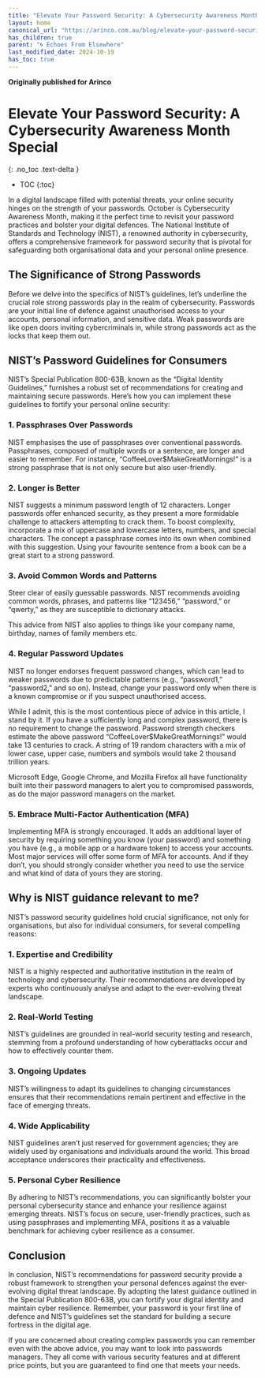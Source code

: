 ```yaml
---
title: "Elevate Your Password Security: A Cybersecurity Awareness Month Special"
layout: home
canonical_url: "https://arinco.com.au/blog/elevate-your-password-security/"
has_children: true
parent: "🌀 Echoes From Elsewhere" 
last_modified_date: 2024-10-19
has_toc: true
---
```


**Originally published for Arinco**

# Elevate Your Password Security: A Cybersecurity Awareness Month Special
{: .no_toc .text-delta }
- TOC
{:toc}

In a digital landscape filled with potential threats, your online security hinges on the strength of your passwords. October is Cybersecurity Awareness Month, making it the perfect time to revisit your password practices and bolster your digital defences. The National Institute of Standards and Technology (NIST), a renowned authority in cybersecurity, offers a comprehensive framework for password security that is pivotal for safeguarding both organisational data and your personal online presence.

## The Significance of Strong Passwords

Before we delve into the specifics of NIST’s guidelines, let’s underline the crucial role strong passwords play in the realm of cybersecurity. Passwords are your initial line of defence against unauthorised access to your accounts, personal information, and sensitive data. Weak passwords are like open doors inviting cybercriminals in, while strong passwords act as the locks that keep them out.

## NIST’s Password Guidelines for Consumers

NIST’s Special Publication 800-63B, known as the “Digital Identity Guidelines,” furnishes a robust set of recommendations for creating and maintaining secure passwords. Here’s how you can implement these guidelines to fortify your personal online security:

### 1. Passphrases Over Passwords

NIST emphasises the use of passphrases over conventional passwords. Passphrases, composed of multiple words or a sentence, are longer and easier to remember. For instance, “CoffeeLover$MakeGreatMornings!” is a strong passphrase that is not only secure but also user-friendly.

### 2. Longer is Better

NIST suggests a minimum password length of 12 characters. Longer passwords offer enhanced security, as they present a more formidable challenge to attackers attempting to crack them. To boost complexity, incorporate a mix of uppercase and lowercase letters, numbers, and special characters. The concept a passphrase comes into its own when combined with this suggestion. Using your favourite sentence from a book can be a great start to a strong password.

### 3. Avoid Common Words and Patterns

Steer clear of easily guessable passwords. NIST recommends avoiding common words, phrases, and patterns like “123456,” “password,” or “qwerty,” as they are susceptible to dictionary attacks.

This advice from NIST also applies to things like your company name, birthday, names of family members etc.

### 4. Regular Password Updates

NIST no longer endorses frequent password changes, which can lead to weaker passwords due to predictable patterns (e.g., “password1,” “password2,” and so on). Instead, change your password only when there is a known compromise or if you suspect unauthorised access.

While I admit, this is the most contentious piece of advice in this article, I stand by it. If you have a sufficiently long and complex password, there is no requirement to change the password. Password strength checkers estimate the above password “CoffeeLover$MakeGreatMornings!” would take 13 centuries to crack. A string of 19 random characters with a mix of lower case, upper case, numbers and symbols would take 2 thousand trillion years.

Microsoft Edge, Google Chrome, and Mozilla Firefox all have functionality built into their password managers to alert you to compromised passwords, as do the major password managers on the market.

### 5. Embrace Multi-Factor Authentication (MFA)

Implementing MFA is strongly encouraged. It adds an additional layer of security by requiring something you know (your password) and something you have (e.g., a mobile app or a hardware token) to access your accounts. Most major services will offer some form of MFA for accounts. And if they don’t, you should strongly consider whether you need to use the service and what kind of data of yours they are storing.

## Why is NIST guidance relevant to me?

NIST’s password security guidelines hold crucial significance, not only for organisations, but also for individual consumers, for several compelling reasons:

### 1. Expertise and Credibility

NIST is a highly respected and authoritative institution in the realm of technology and cybersecurity. Their recommendations are developed by experts who continuously analyse and adapt to the ever-evolving threat landscape.

### 2. Real-World Testing

NIST’s guidelines are grounded in real-world security testing and research, stemming from a profound understanding of how cyberattacks occur and how to effectively counter them.

### 3. Ongoing Updates

NIST’s willingness to adapt its guidelines to changing circumstances ensures that their recommendations remain pertinent and effective in the face of emerging threats.

### 4. Wide Applicability

NIST guidelines aren’t just reserved for government agencies; they are widely used by organisations and individuals around the world. This broad acceptance underscores their practicality and effectiveness.

### 5. Personal Cyber Resilience

By adhering to NIST’s recommendations, you can significantly bolster your personal cybersecurity stance and enhance your resilience against emerging threats. NIST’s focus on secure, user-friendly practices, such as using passphrases and implementing MFA, positions it as a valuable benchmark for achieving cyber resilience as a consumer.

## Conclusion

In conclusion, NIST’s recommendations for password security provide a robust framework to strengthen your personal defences against the ever-evolving digital threat landscape. By adopting the latest guidance outlined in the Special Publication 800-63B, you can fortify your digital identity and maintain cyber resilience. Remember, your password is your first line of defence and NIST’s guidelines set the standard for building a secure fortress in the digital age.

If you are concerned about creating complex passwords you can remember even with the above advice, you may want to look into passwords managers. They all come with various security features and at different price points, but you are guaranteed to find one that meets your needs.